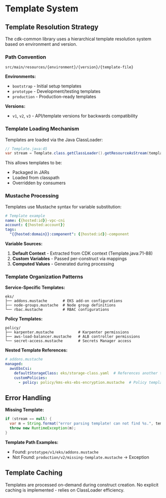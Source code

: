# Template System

## Template Resolution Strategy

The cdk-common library uses a hierarchical template resolution system based on environment and version.

### Path Convention

```
src/main/resources/{environment}/{version}/{template-file}
```

**Environments:**

- `bootstrap` - Initial setup templates
- `prototype` - Development/testing templates
- `production` - Production-ready templates

**Versions:**

- `v1`, `v2`, `v3` - API/template versions for backwards compatibility

### Template Loading Mechanism

Templates are loaded via the Java ClassLoader:

```java
// Template.java:45
var stream = Template.class.getClassLoader().getResourceAsStream(template);
```

This allows templates to be:

- Packaged in JARs
- Loaded from classpath
- Overridden by consumers

### Mustache Processing

Templates use Mustache syntax for variable substitution:

```yaml
# Template example
name: {{hosted:id}}-vpc-cni
account: {{hosted:account}}
tags:
  "{{hosted:domain}}:component": {{hosted:id}}-component
```

**Variable Sources:**

1. **Default Context** - Extracted from CDK context (Template.java:71-88)
2. **Custom Variables** - Passed per-construct via mappings
3. **Computed Values** - Generated during processing

### Template Organization Patterns

**Service-Specific Templates:**

```
eks/
├── addons.mustache       # EKS add-on configurations
├── node-groups.mustache  # Node group definitions
└── rbac.mustache         # RBAC configurations
```

**Policy Templates:**

```
policy/
├── karpenter.mustache           # Karpenter permissions
├── aws-load-balancer.mustache   # ALB controller permissions
└── secret-access.mustache       # Secrets Manager access
```

**Nested Template References:**

```yaml
# addons.mustache
managed:
  awsEbsCsi:
    defaultStorageClass: eks/storage-class.yaml  # References another template
    customPolicies:
      - policy: policy/kms-eks-ebs-encryption.mustache  # Policy template
```

## Error Handling

**Missing Template:**

```java
if (stream == null) {
  var m = String.format("error parsing template! can not find %s.", template);
  throw new RuntimeException(m);
}
```

**Template Path Examples:**

- Found: `prototype/v1/eks/addons.mustache`
- Not Found: `production/v2/missing-template.mustache` → Exception

## Template Caching

Templates are processed on-demand during construct creation. No explicit caching is implemented - relies on ClassLoader
efficiency.